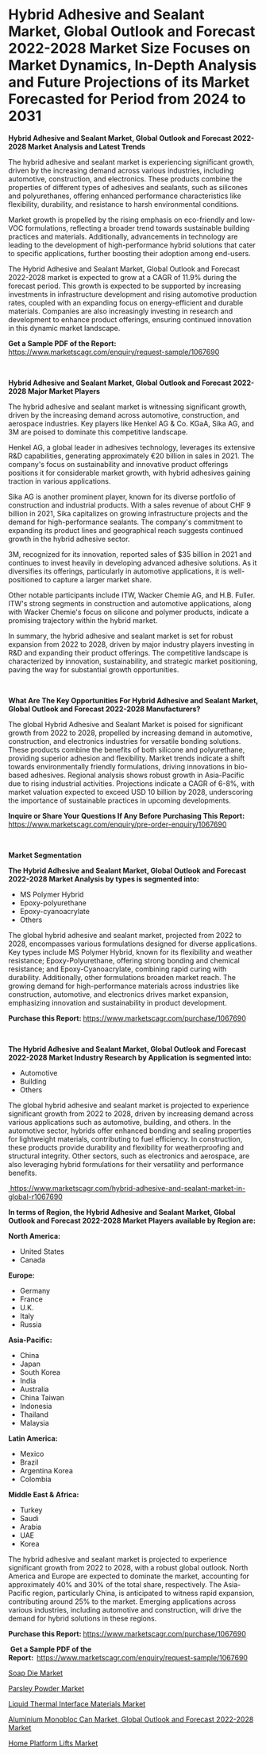 <p><h1>Hybrid Adhesive and Sealant Market, Global Outlook and Forecast 2022-2028 Market Size Focuses on Market Dynamics, In-Depth Analysis and Future Projections of its Market Forecasted for Period from 2024 to 2031</h1></p><p><strong>Hybrid Adhesive and Sealant Market, Global Outlook and Forecast 2022-2028 Market Analysis and Latest Trends</strong></p>
<p><p>The hybrid adhesive and sealant market is experiencing significant growth, driven by the increasing demand across various industries, including automotive, construction, and electronics. These products combine the properties of different types of adhesives and sealants, such as silicones and polyurethanes, offering enhanced performance characteristics like flexibility, durability, and resistance to harsh environmental conditions.</p><p>Market growth is propelled by the rising emphasis on eco-friendly and low-VOC formulations, reflecting a broader trend towards sustainable building practices and materials. Additionally, advancements in technology are leading to the development of high-performance hybrid solutions that cater to specific applications, further boosting their adoption among end-users.</p><p>The Hybrid Adhesive and Sealant Market, Global Outlook and Forecast 2022-2028 market is expected to grow at a CAGR of 11.9% during the forecast period. This growth is expected to be supported by increasing investments in infrastructure development and rising automotive production rates, coupled with an expanding focus on energy-efficient and durable materials. Companies are also increasingly investing in research and development to enhance product offerings, ensuring continued innovation in this dynamic market landscape.</p></p>
<p><strong>Get a Sample PDF of the Report:&nbsp;</strong> <a href="https://www.marketscagr.com/enquiry/request-sample/1067690">https://www.marketscagr.com/enquiry/request-sample/1067690</a></p>
<p>&nbsp;</p>
<p><strong>Hybrid Adhesive and Sealant Market, Global Outlook and Forecast 2022-2028 Major Market Players</strong></p>
<p><p>The hybrid adhesive and sealant market is witnessing significant growth, driven by the increasing demand across automotive, construction, and aerospace industries. Key players like Henkel AG & Co. KGaA, Sika AG, and 3M are poised to dominate this competitive landscape.</p><p>Henkel AG, a global leader in adhesives technology, leverages its extensive R&D capabilities, generating approximately €20 billion in sales in 2021. The company's focus on sustainability and innovative product offerings positions it for considerable market growth, with hybrid adhesives gaining traction in various applications.</p><p>Sika AG is another prominent player, known for its diverse portfolio of construction and industrial products. With a sales revenue of about CHF 9 billion in 2021, Sika capitalizes on growing infrastructure projects and the demand for high-performance sealants. The company's commitment to expanding its product lines and geographical reach suggests continued growth in the hybrid adhesive sector.</p><p>3M, recognized for its innovation, reported sales of $35 billion in 2021 and continues to invest heavily in developing advanced adhesive solutions. As it diversifies its offerings, particularly in automotive applications, it is well-positioned to capture a larger market share.</p><p>Other notable participants include ITW, Wacker Chemie AG, and H.B. Fuller. ITW's strong segments in construction and automotive applications, along with Wacker Chemie's focus on silicone and polymer products, indicate a promising trajectory within the hybrid market.</p><p>In summary, the hybrid adhesive and sealant market is set for robust expansion from 2022 to 2028, driven by major industry players investing in R&D and expanding their product offerings. The competitive landscape is characterized by innovation, sustainability, and strategic market positioning, paving the way for substantial growth opportunities.</p></p>
<p>&nbsp;</p>
<p><strong>What Are The Key Opportunities For Hybrid Adhesive and Sealant Market, Global Outlook and Forecast 2022-2028 Manufacturers?</strong></p>
<p><p>The global Hybrid Adhesive and Sealant Market is poised for significant growth from 2022 to 2028, propelled by increasing demand in automotive, construction, and electronics industries for versatile bonding solutions. These products combine the benefits of both silicone and polyurethane, providing superior adhesion and flexibility. Market trends indicate a shift towards environmentally friendly formulations, driving innovations in bio-based adhesives. Regional analysis shows robust growth in Asia-Pacific due to rising industrial activities. Projections indicate a CAGR of 6-8%, with market valuation expected to exceed USD 10 billion by 2028, underscoring the importance of sustainable practices in upcoming developments.</p></p>
<p><strong>Inquire or Share Your Questions If Any Before Purchasing This Report:</strong> <a href="https://www.marketscagr.com/enquiry/pre-order-enquiry/1067690">https://www.marketscagr.com/enquiry/pre-order-enquiry/1067690</a></p>
<p>&nbsp;</p>
<p><strong>Market Segmentation</strong></p>
<p><strong>The Hybrid Adhesive and Sealant Market, Global Outlook and Forecast 2022-2028 Market Analysis by types is segmented into:</strong></p>
<p><ul><li>MS Polymer Hybrid</li><li>Epoxy-polyurethane</li><li>Epoxy-cyanoacrylate</li><li>Others</li></ul></p>
<p><p>The global hybrid adhesive and sealant market, projected from 2022 to 2028, encompasses various formulations designed for diverse applications. Key types include MS Polymer Hybrid, known for its flexibility and weather resistance; Epoxy-Polyurethane, offering strong bonding and chemical resistance; and Epoxy-Cyanoacrylate, combining rapid curing with durability. Additionally, other formulations broaden market reach. The growing demand for high-performance materials across industries like construction, automotive, and electronics drives market expansion, emphasizing innovation and sustainability in product development.</p></p>
<p><strong>Purchase this Report:&nbsp;</strong><a href="https://www.marketscagr.com/purchase/1067690">https://www.marketscagr.com/purchase/1067690</a></p>
<p>&nbsp;</p>
<p><strong>The Hybrid Adhesive and Sealant Market, Global Outlook and Forecast 2022-2028 Market Industry Research by Application is segmented into:</strong></p>
<p><ul><li>Automotive</li><li>Building</li><li>Others</li></ul></p>
<p><p>The global hybrid adhesive and sealant market is projected to experience significant growth from 2022 to 2028, driven by increasing demand across various applications such as automotive, building, and others. In the automotive sector, hybrids offer enhanced bonding and sealing properties for lightweight materials, contributing to fuel efficiency. In construction, these products provide durability and flexibility for weatherproofing and structural integrity. Other sectors, such as electronics and aerospace, are also leveraging hybrid formulations for their versatility and performance benefits.</p></p>
<p><a href="https://www.marketscagr.com/hybrid-adhesive-and-sealant-market-in-global-r1067690">&nbsp;https://www.marketscagr.com/hybrid-adhesive-and-sealant-market-in-global-r1067690</a></p>
<p><strong>In terms of Region, the Hybrid Adhesive and Sealant Market, Global Outlook and Forecast 2022-2028 Market Players available by Region are:</strong></p>
<p>
    <p> <strong> North America: </strong>
        <ul>
            <li>United States</li>
            <li>Canada</li>
        </ul>
        </p> 
    <p> <strong> Europe: </strong>
        <ul>
            <li>Germany</li>
            <li>France</li>
            <li>U.K.</li>
            <li>Italy</li>
            <li>Russia</li>
        </ul>
        </p> 
    <p> <strong> Asia-Pacific: </strong>
        <ul>
            <li>China</li>
            <li>Japan</li>
            <li>South Korea</li>
            <li>India</li>
            <li>Australia</li>
            <li>China Taiwan</li>
            <li>Indonesia</li>
            <li>Thailand</li>
            <li>Malaysia</li>
        </ul>
        </p> 
    <p> <strong> Latin America: </strong>
        <ul>
            <li>Mexico</li>
            <li>Brazil</li>
            <li>Argentina Korea</li>
            <li>Colombia</li>
        </ul>
        </p> 
    <p> <strong> Middle East & Africa: </strong>
        <ul>
            <li>Turkey</li>
            <li>Saudi</li>
            <li>Arabia</li>
            <li>UAE</li>
            <li>Korea</li>
        </ul>
    </p>
    </p>
<p><p>The hybrid adhesive and sealant market is projected to experience significant growth from 2022 to 2028, with a robust global outlook. North America and Europe are expected to dominate the market, accounting for approximately 40% and 30% of the total share, respectively. The Asia-Pacific region, particularly China, is anticipated to witness rapid expansion, contributing around 25% to the market. Emerging applications across various industries, including automotive and construction, will drive the demand for hybrid solutions in these regions.</p></p>
<p><strong>Purchase this Report: </strong><a href="https://www.marketscagr.com/purchase/1067690">https://www.marketscagr.com/purchase/1067690</a></p>
<p>&nbsp;<strong>Get a Sample PDF of the Report:&nbsp;&nbsp;</strong><a href="https://www.marketscagr.com/enquiry/request-sample/1067690">https://www.marketscagr.com/enquiry/request-sample/1067690</a></p>
<p><strong></strong></p>
<p><p><a href="https://www.linkedin.com/pulse/how-regions-adapting-soap-die-market-global-trends-overview-rcywf?trackingId=yTbkZn%2BcSPC8dpQl%2B3Rffw%3D%3D">Soap Die Market</a></p><p><a href="https://medium.com/@deborahwillis76/the-parsley-powder-market-has-grown-significantly-as-a-result-of-several-important-causes-051a4a8a20cc">Parsley Powder Market</a></p><p><a href="https://issuu.com/reportprime-2/docs/liquid-thermal-interface-materials-_2bb1b371d51c78">Liquid Thermal Interface Materials Market</a></p><p><a href="https://github.com/provorikovar/Market-Research-Report-List-6/blob/main/aluminium-monobloc-can-market-global-outlook-and-forecast-2022-2028-market.md">Aluminium Monobloc Can Market, Global Outlook and Forecast 2022-2028 Market</a></p><p><a href="https://www.linkedin.com/pulse/insights-home-platform-lifts-market-players-size-geographical-3xfce?trackingId=jXnP7g0CTrWsGFFPg9xt1w%3D%3D">Home Platform Lifts Market</a></p></p>
